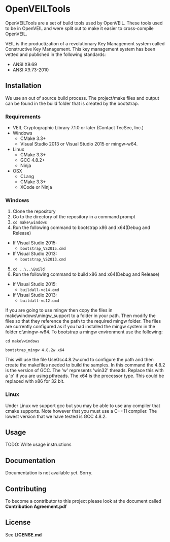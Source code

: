 # OpenVEILTools

OpenVEILTools are a set of build tools used by OpenVEIL.  These tools used to be in OpenVEIL and were split out to make it easier to cross-compile OpenVEIL.

VEIL is the productization of a revolutionary Key Management system called Constructive Key Management.  This key management system has been vetted and published in the following standards:
* ANSI X9.69
* ANSI X9.73-2010



## Installation

We use an out of source build process.  The project/make files and output
can be found in the build folder that is created by the bootstrap.

### Requirements
- VEIL Cryptographic Library 7.1.0 or later (Contact TecSec, Inc.)
- Windows
  - CMake 3.3+
  - Visual Studio 2013 or Visual Studio 2015 or mingw-w64.
- Linux
  - CMake 3.3+
  - GCC 4.8.2+
  - Ninja
- OSX
  - CLang
  - CMake 3.3+
  - XCode or Ninja
	
### Windows
	
1. Clone the repository
2. Go to the directory of the repository in a command prompt
3. `cd make\windows`
4. Run the following command to bootstrap x86 and x64(Debug and Release)
  - If Visual Studio 2015:
    - `bootstrap_VS2015.cmd`
  - If Visual Studio 2013:
    - `bootstrap_VS2013.cmd`
5. `cd ..\..\Build`
6. Run the following command to build x86 and x64(Debug and Release)
  - If Visual Studio 2015:
    - `buildall-vc14.cmd`
  - If Visual Studio 2013:
    - `buildall-vc12.cmd`

If you are going to use mingw then copy the files in make\windows\mingw_support to a folder in your path.  Then modify the files so that they reference the path to the required mingw folder.  The files are currently configured as if you had installed the mingw system in the folder c:\mingw-w64.  To bootstrap a mingw environment use the following:

`cd make\windows`

`bootstrap_mingw 4.8.2w x64`

This will use the file UseGcc4.8.2w.cmd to configure the path and then create the makefiles needed to build the samples.  In this command the 4.8.2 is the version of GCC.  The 'w' represents 'win32' threads.  Replace this with a 'p' if you are using pthreads.  The x64 is the processor type.  This could be replaced with x86 for 32 bit.

### Linux

Under Linux we support gcc but you may be able to use any compiler that cmake supports.  Note however that you must use a C++11 compiler.  The lowest version that we have tested is GCC 4.8.2.

## Usage

TODO: Write usage instructions

## Documentation

Documentation is not available yet.  Sorry.

## Contributing

To become a contributor to this project please look at the document called
**Contribution Agreement.pdf**

## License

See **LICENSE.md**
